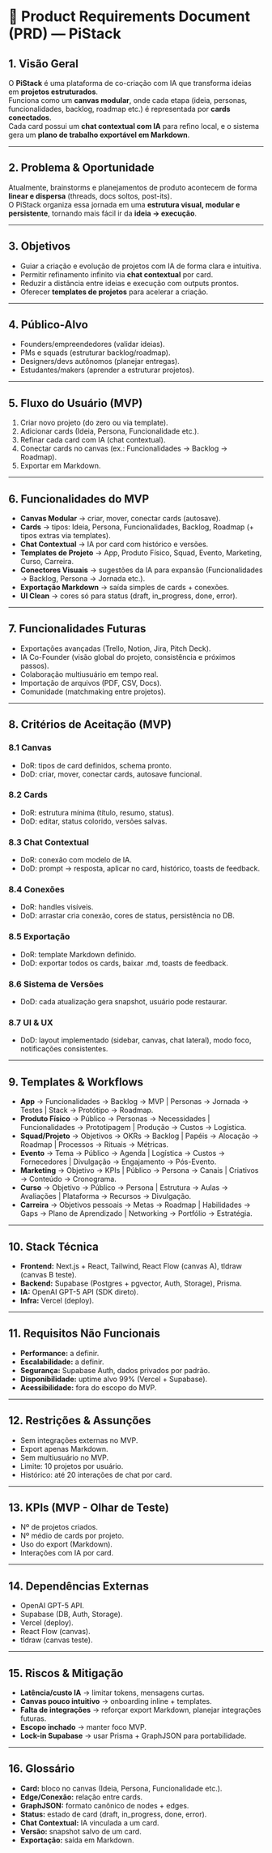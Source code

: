 # 📌 Product Requirements Document (PRD) — PiStack

## 1. Visão Geral
O **PiStack** é uma plataforma de co-criação com IA que transforma ideias em **projetos estruturados**.  
Funciona como um **canvas modular**, onde cada etapa (ideia, personas, funcionalidades, backlog, roadmap etc.) é representada por **cards conectados**.  
Cada card possui um **chat contextual com IA** para refino local, e o sistema gera um **plano de trabalho exportável em Markdown**.

---

## 2. Problema & Oportunidade
Atualmente, brainstorms e planejamentos de produto acontecem de forma **linear e dispersa** (threads, docs soltos, post-its).  
O PiStack organiza essa jornada em uma **estrutura visual, modular e persistente**, tornando mais fácil ir da **ideia → execução**.

---

## 3. Objetivos
- Guiar a criação e evolução de projetos com IA de forma clara e intuitiva.  
- Permitir refinamento infinito via **chat contextual** por card.  
- Reduzir a distância entre ideias e execução com outputs prontos.  
- Oferecer **templates de projetos** para acelerar a criação.  

---

## 4. Público-Alvo
- Founders/empreendedores (validar ideias).  
- PMs e squads (estruturar backlog/roadmap).  
- Designers/devs autônomos (planejar entregas).  
- Estudantes/makers (aprender a estruturar projetos).  

---

## 5. Fluxo do Usuário (MVP)
1. Criar novo projeto (do zero ou via template).  
2. Adicionar cards (Ideia, Persona, Funcionalidade etc.).  
3. Refinar cada card com IA (chat contextual).  
4. Conectar cards no canvas (ex.: Funcionalidades → Backlog → Roadmap).  
5. Exportar em Markdown.  

---

## 6. Funcionalidades do MVP
- **Canvas Modular** → criar, mover, conectar cards (autosave).  
- **Cards** → tipos: Ideia, Persona, Funcionalidades, Backlog, Roadmap (+ tipos extras via templates).  
- **Chat Contextual** → IA por card com histórico e versões.  
- **Templates de Projeto** → App, Produto Físico, Squad, Evento, Marketing, Curso, Carreira.  
- **Conectores Visuais** → sugestões da IA para expansão (Funcionalidades → Backlog, Persona → Jornada etc.).  
- **Exportação Markdown** → saída simples de cards + conexões.  
- **UI Clean** → cores só para status (draft, in_progress, done, error).  

---

## 7. Funcionalidades Futuras
- Exportações avançadas (Trello, Notion, Jira, Pitch Deck).  
- IA Co-Founder (visão global do projeto, consistência e próximos passos).  
- Colaboração multiusuário em tempo real.  
- Importação de arquivos (PDF, CSV, Docs).  
- Comunidade (matchmaking entre projetos).  

---

## 8. Critérios de Aceitação (MVP)

### 8.1 Canvas
- DoR: tipos de card definidos, schema pronto.  
- DoD: criar, mover, conectar cards, autosave funcional.  

### 8.2 Cards
- DoR: estrutura mínima (título, resumo, status).  
- DoD: editar, status colorido, versões salvas.  

### 8.3 Chat Contextual
- DoR: conexão com modelo de IA.  
- DoD: prompt → resposta, aplicar no card, histórico, toasts de feedback.  

### 8.4 Conexões
- DoR: handles visíveis.  
- DoD: arrastar cria conexão, cores de status, persistência no DB.  

### 8.5 Exportação
- DoR: template Markdown definido.  
- DoD: exportar todos os cards, baixar .md, toasts de feedback.  

### 8.6 Sistema de Versões
- DoD: cada atualização gera snapshot, usuário pode restaurar.  

### 8.7 UI & UX
- DoD: layout implementado (sidebar, canvas, chat lateral), modo foco, notificações consistentes.  

---

## 9. Templates & Workflows
- **App** → Funcionalidades → Backlog → MVP | Personas → Jornada → Testes | Stack → Protótipo → Roadmap.  
- **Produto Físico** → Público → Personas → Necessidades | Funcionalidades → Prototipagem | Produção → Custos → Logística.  
- **Squad/Projeto** → Objetivos → OKRs → Backlog | Papéis → Alocação → Roadmap | Processos → Rituais → Métricas.  
- **Evento** → Tema → Público → Agenda | Logística → Custos → Fornecedores | Divulgação → Engajamento → Pós-Evento.  
- **Marketing** → Objetivo → KPIs | Público → Persona → Canais | Criativos → Conteúdo → Cronograma.  
- **Curso** → Objetivo → Público → Persona | Estrutura → Aulas → Avaliações | Plataforma → Recursos → Divulgação.  
- **Carreira** → Objetivos pessoais → Metas → Roadmap | Habilidades → Gaps → Plano de Aprendizado | Networking → Portfólio → Estratégia.  

---

## 10. Stack Técnica
- **Frontend:** Next.js + React, Tailwind, React Flow (canvas A), tldraw (canvas B teste).  
- **Backend:** Supabase (Postgres + pgvector, Auth, Storage), Prisma.  
- **IA:** OpenAI GPT-5 API (SDK direto).  
- **Infra:** Vercel (deploy).  

---

## 11. Requisitos Não Funcionais
- **Performance:** a definir.  
- **Escalabilidade:** a definir.  
- **Segurança:** Supabase Auth, dados privados por padrão.  
- **Disponibilidade:** uptime alvo 99% (Vercel + Supabase).  
- **Acessibilidade:** fora do escopo do MVP.  

---

## 12. Restrições & Assunções
- Sem integrações externas no MVP.  
- Export apenas Markdown.  
- Sem multiusuário no MVP.  
- Limite: 10 projetos por usuário.  
- Histórico: até 20 interações de chat por card.  

---

## 13. KPIs (MVP - Olhar de Teste)
- Nº de projetos criados.  
- Nº médio de cards por projeto.  
- Uso do export (Markdown).  
- Interações com IA por card.  

---

## 14. Dependências Externas
- OpenAI GPT-5 API.  
- Supabase (DB, Auth, Storage).  
- Vercel (deploy).  
- React Flow (canvas).  
- tldraw (canvas teste).  

---

## 15. Riscos & Mitigação
- **Latência/custo IA** → limitar tokens, mensagens curtas.  
- **Canvas pouco intuitivo** → onboarding inline + templates.  
- **Falta de integrações** → reforçar export Markdown, planejar integrações futuras.  
- **Escopo inchado** → manter foco MVP.  
- **Lock-in Supabase** → usar Prisma + GraphJSON para portabilidade.  

---

## 16. Glossário
- **Card:** bloco no canvas (Ideia, Persona, Funcionalidade etc.).  
- **Edge/Conexão:** relação entre cards.  
- **GraphJSON:** formato canônico de nodes + edges.  
- **Status:** estado de card (draft, in_progress, done, error).  
- **Chat Contextual:** IA vinculada a um card.  
- **Versão:** snapshot salvo de um card.  
- **Exportação:** saída em Markdown.  

